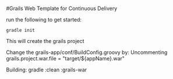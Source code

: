#Grails Web Template for Continuous Delivery

run the following to get started:

    gradle init
This will create the grails project

Change the grails-app/conf/BuildConfig.groovy by:
Uncommenting
grails.project.war.file = "target/${appName}.war"

Building:
gradle :clean :grails-war

